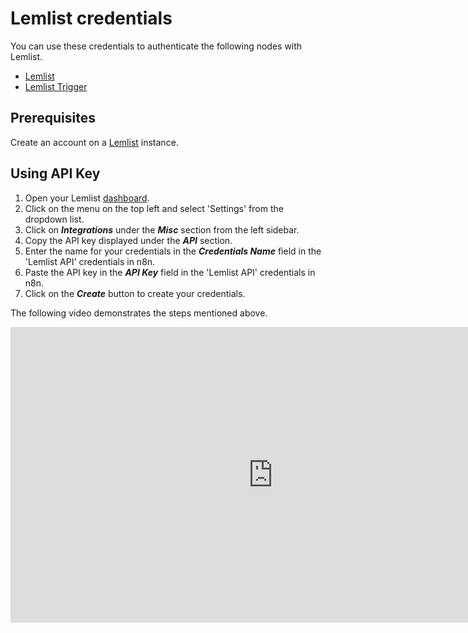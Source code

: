 # Lemlist credentials

You can use these credentials to authenticate the following nodes with Lemlist.

- [Lemlist](/integrations/builtin/app-nodes/n8n-nodes-base.lemlist/)
- [Lemlist Trigger](/integrations/builtin/trigger-nodes/n8n-nodes-base.lemlisttrigger/)

## Prerequisites

Create an account on a [Lemlist](https://www.lemlist.com/) instance.

## Using API Key

1. Open your Lemlist [dashboard](https://app.lemlist.com/).
2. Click on the menu on the top left and select 'Settings' from the dropdown list.
3. Click on ***Integrations*** under the ***Misc*** section from the left sidebar.
4. Copy the API key displayed under the ***API*** section.
5. Enter the name for your credentials in the ***Credentials Name*** field in the 'Lemlist API' credentials in n8n.
6. Paste the API key in the ***API Key*** field in the 'Lemlist API' credentials in n8n.
7. Click on the ***Create*** button to create your credentials.

The following video demonstrates the steps mentioned above.

<div class="video-container">
    <iframe width="840" height="472.5" src="https://www.youtube.com/embed/MWjHr2qw5XA" frameborder="0" allow="accelerometer; autoplay; clipboard-write; encrypted-media; gyroscope; picture-in-picture" allowfullscreen></iframe>
</div>
